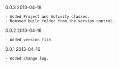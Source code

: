 0.0.3    2013-04-19

    - Added Project and Activity classes. 
	- Removed build folder from the version control.

0.0.2    2013-04-18

    - Added version file.

0.0.1    2013-04-16

    - Added change log.

